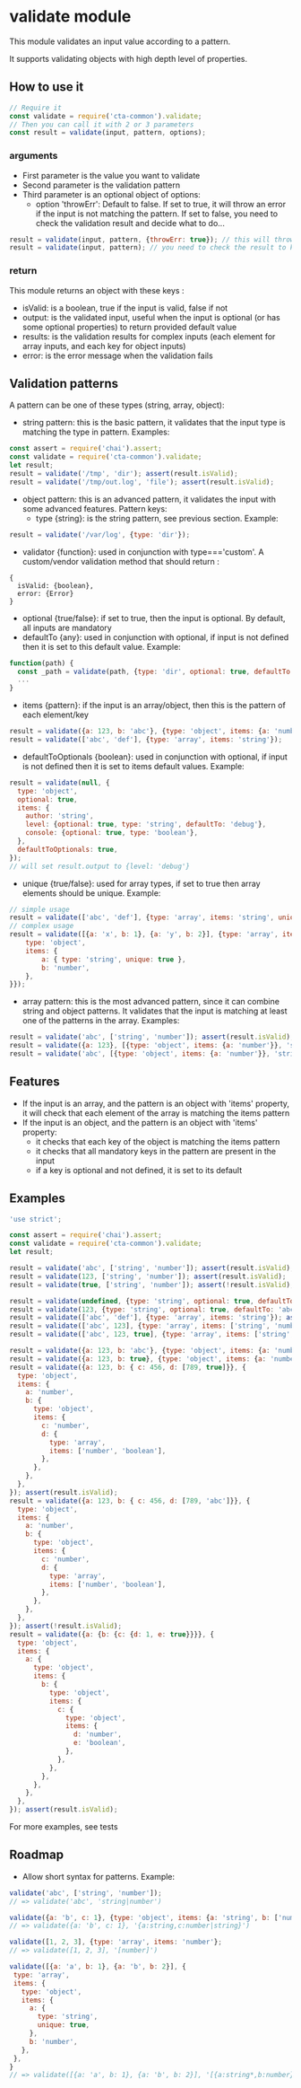 validate module
===============

This module validates an input value according to a pattern.

It supports validating objects with high depth level of properties.

## How to use it

````javascript
// Require it
const validate = require('cta-common').validate;
// Then you can call it with 2 or 3 parameters
const result = validate(input, pattern, options);
````

### arguments

- First parameter is the value you want to validate
- Second parameter is the validation pattern
- Third parameter is an optional object of options:
  * option 'throwErr': Default to false. If set to true, it will throw an error if the input is not matching the pattern. If set to false, you need to check the validation result and decide what to do...

````javascript
result = validate(input, pattern, {throwErr: true}); // this will throw an error if the input is not matching
result = validate(input, pattern); // you need to check the result to know if the input is matching or not, see below
````

### return

This module returns an object with these keys :
  * isValid: is a boolean, true if the input is valid, false if not
  * output: is the validated input, useful when the input is optional (or has some optional properties) to return provided default value
  * results: is the validation results for complex inputs (each element for array inputs, and each key for object inputs)
  * error: is the error message when the validation fails

## Validation patterns

A pattern can be one of these types (string, array, object):

- string pattern: this is the basic pattern, it validates that the input type is matching the type in pattern. Examples:

````javascript
const assert = require('chai').assert;
const validate = require('cta-common').validate;
let result;
result = validate('/tmp', 'dir'); assert(result.isValid);
result = validate('/tmp/out.log', 'file'); assert(result.isValid);
````

- object pattern: this is an advanced pattern, it validates the input with some advanced features. Pattern keys:
  * type {string}: is the string pattern, see previous section. Example:

````javascript
result = validate('/var/log', {type: 'dir'});
````

  * validator {function}: used in conjunction with type==='custom'. A custom/vendor validation method that should return :
  ```
  {
    isValid: {boolean},
    error: {Error}
  }
  ```
  * optional {true/false}: if set to true, then the input is optional. By default, all inputs are mandatory
  * defaultTo {any}: used in conjunction with optional, if input is not defined then it is set to this default value. Example:

````javascript
function(path) {  
  const _path = validate(path, {type: 'dir', optional: true, defaultTo: '/tmp'}).output;
  ...
}
````

  * items {pattern}: if the input is an array/object, then this is the pattern of each element/key

````javascript
result = validate({a: 123, b: 'abc'}, {type: 'object', items: {a: 'number', b: 'string'}});
result = validate(['abc', 'def'], {type: 'array', items: 'string'});
````

  * defaultToOptionals {boolean}: used in conjunction with optional, if input is not defined then it is set to items default values. Example:

````javascript
result = validate(null, {
  type: 'object',
  optional: true,
  items: {
    author: 'string',
    level: {optional: true, type: 'string', defaultTo: 'debug'},
    console: {optional: true, type: 'boolean'},
  },
  defaultToOptionals: true,
});
// will set result.output to {level: 'debug'}
````   
     
  * unique {true/false}: used for array types, if set to true then array elements should be unique. Example:

````javascript
// simple usage
result = validate(['abc', 'def'], {type: 'array', items: 'string', unique: true});
// complex usage
result = validate([{a: 'x', b: 1}, {a: 'y', b: 2}], {type: 'array', items: {
    type: 'object',
    items: {
        a: { type: 'string', unique: true },
        b: 'number',
    },
}});
````

- array pattern: this is the most advanced pattern, since it can combine string and object patterns. It validates that the input is matching at least one of the patterns in the array. Examples:

````javascript
result = validate('abc', ['string', 'number']); assert(result.isValid);
result = validate({a: 123}, [{type: 'object', items: {a: 'number'}}, 'string']); assert(result.isValid);
result = validate('abc', [{type: 'object', items: {a: 'number'}}, 'string']); assert(result.isValid);
````

## Features

- If the input is an array, and the pattern is an object with 'items' property, it will check that each element of the array is matching the items pattern
- If the input is an object, and the pattern is an object with 'items' property:
  * it checks that each key of the object is matching the items pattern
  * it checks that all mandatory keys in the pattern are present in the input
  * if a key is optional and not defined, it is set to its default

## Examples

````javascript
'use strict';

const assert = require('chai').assert;
const validate = require('cta-common').validate;
let result;

result = validate('abc', ['string', 'number']); assert(result.isValid);
result = validate(123, ['string', 'number']); assert(result.isValid);
result = validate(true, ['string', 'number']); assert(!result.isValid);

result = validate(undefined, {type: 'string', optional: true, defaultTo: 'abc'}); assert(result.isValid); assert.strictEqual(result.output, 'abc');
result = validate(123, {type: 'string', optional: true, defaultTo: 'abc'}); assert(!result.isValid);
result = validate(['abc', 'def'], {type: 'array', items: 'string'}); assert(result.isValid);
result = validate(['abc', 123], {type: 'array', items: ['string', 'number']}); assert(result.isValid);
result = validate(['abc', 123, true], {type: 'array', items: ['string', 'number']}); assert(!result.isValid);

result = validate({a: 123, b: 'abc'}, {type: 'object', items: {a: 'number', b: 'string'}}); assert(result.isValid);
result = validate({a: 123, b: true}, {type: 'object', items: {a: 'number', b: ['string', 'boolean']}}); assert(result.isValid);
result = validate({a: 123, b: { c: 456, d: [789, true]}}, {
  type: 'object',
  items: {
    a: 'number',
    b: {
      type: 'object',
      items: {
        c: 'number',
        d: {
          type: 'array',
          items: ['number', 'boolean'],
        },
      },
    },
  },
}); assert(result.isValid);
result = validate({a: 123, b: { c: 456, d: [789, 'abc']}}, {
  type: 'object',
  items: {
    a: 'number',
    b: {
      type: 'object',
      items: {
        c: 'number',
        d: {
          type: 'array',
          items: ['number', 'boolean'],
        },
      },
    },
  },
}); assert(!result.isValid);
result = validate({a: {b: {c: {d: 1, e: true}}}}, {
  type: 'object',
  items: {
    a: {
      type: 'object',
      items: {
        b: {
          type: 'object',
          items: {
            c: {
              type: 'object',
              items: {
                d: 'number',
                e: 'boolean',
              },
            },
          },
        },
      },
    },
  },
}); assert(result.isValid);

````

For more examples, see tests

## Roadmap

- Allow short syntax for patterns. Example:

````javascript
validate('abc', ['string', 'number']);
// => validate('abc', 'string|number') 

validate({a: 'b', c: 1}, {type: 'object', items: {a: 'string', b: ['number', 'string']}};
// => validate({a: 'b', c: 1}, '{a:string,c:number|string}') 

validate([1, 2, 3], {type: 'array', items: 'number'};
// => validate([1, 2, 3], '[number]')

validate([{a: 'a', b: 1}, {a: 'b', b: 2}], {
 type: 'array',
 items: {
   type: 'object',
   items: {
     a: {
       type: 'string',
       unique: true,
     },
     b: 'number',
   },
 },
}
// => validate([{a: 'a', b: 1}, {a: 'b', b: 2}], '[{a:string*,b:number}]')
````